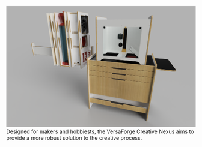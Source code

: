 ![VersaForge-Creative-Nexus](https://github.com/Makersmic/VersaForge-Creative-Nexus/blob/main/Build%20Files/Literature/Pics/VersaForge%20Creative%20Nexus.png)
Designed for makers and hobbiests, the VersaForge Creative Nexus aims to provide a more robust solution to the creative process.
